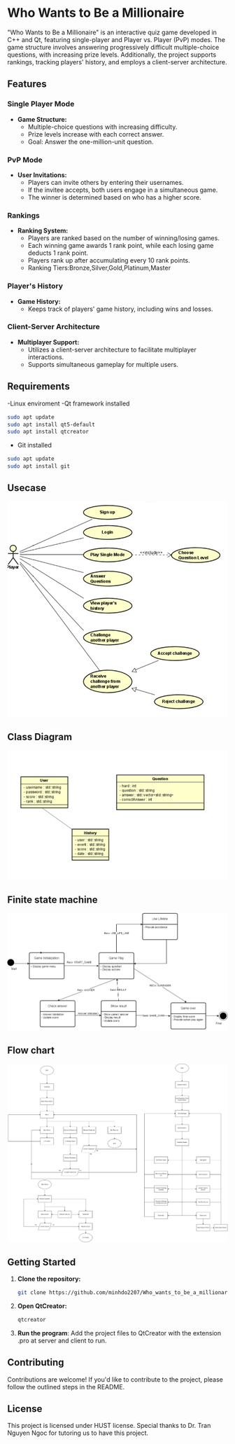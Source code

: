 # Who Wants to Be a Millionaire

"Who Wants to Be a Millionaire" is an interactive quiz game developed in C++ and Qt, featuring single-player and Player vs. Player (PvP) modes. The game structure involves answering progressively difficult multiple-choice questions, with increasing prize levels. Additionally, the project supports rankings, tracking players' history, and employs a client-server architecture.

## Features

### Single Player Mode

- **Game Structure:**
  - Multiple-choice questions with increasing difficulty.
  - Prize levels increase with each correct answer.
  - Goal: Answer the one-million-unit question.

### PvP Mode

- **User Invitations:**
  - Players can invite others by entering their usernames.
  - If the invitee accepts, both users engage in a simultaneous game.
  - The winner is determined based on who has a higher score.

### Rankings

- **Ranking System:**
  - Players are ranked based on the number of winning/losing games.
  - Each winning game awards 1 rank point, while each losing game deducts 1 rank point.
  - Players rank up after accumulating every 10 rank points.
  - Ranking Tiers:Bronze,Silver,Gold,Platinum,Master
### Player's History

- **Game History:**
  - Keeps track of players' game history, including wins and losses.

### Client-Server Architecture

- **Multiplayer Support:**
  - Utilizes a client-server architecture to facilitate multiplayer interactions.
  - Supports simultaneous gameplay for multiple users.

## Requirements

-Linux enviroment
-Qt framework installed
```bash
sudo apt update
sudo apt install qt5-default
sudo apt install qtcreator
```
- Git installed
```bash
sudo apt update
sudo apt install git
```

## Usecase
![usecase](https://github.com/minhdo2207/Who_wants_to_be_a_millionare/blob/main/diagram/usecase_diagram.png)
## Class Diagram
![classdiagram](https://github.com/minhdo2207/Who_wants_to_be_a_millionare/blob/main/diagram/ClassDiagram.png)
## Finite state machine
![classdiagram](https://github.com/minhdo2207/Who_wants_to_be_a_millionare/blob/main/diagram/Finite_state_machine.drawio.png)
## Flow chart
![flowchart](https://github.com/minhdo2207/Who_wants_to_be_a_millionare/blob/main/diagram/Flow-Chart.drawio.png)


## Getting Started

1. **Clone the repository:**
   ```bash
   git clone https://github.com/minhdo2207/Who_wants_to_be_a_millionare
   ```
2. **Open QtCreator:**
   ```bash
   qtcreator
   ```
3. **Run the program**:
Add the project files to QtCreator with the extension .pro at server and client to run.

## Contributing

Contributions are welcome! If you'd like to contribute to the project, please follow the outlined steps in the README.

## License

This project is licensed under HUST license.
Special thanks to Dr. Tran Nguyen Ngoc for tutoring us to have this project.

